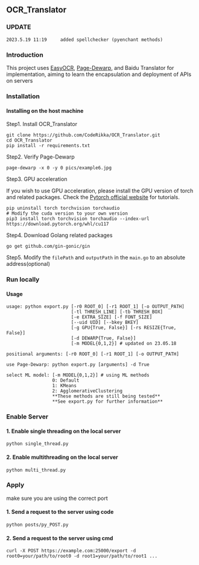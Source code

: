 ## OCR_Translator

### UPDATE
```
2023.5.19 11:19     added spellchecker (pyenchant methods)
```
### Introduction

This project uses [EasyOCR](https://github.com/JaidedAI/EasyOCR), [Page-Dewarp](https://github.com/lmmx/page-dewarp), and Baidu Translator for implementation, aiming to learn the encapsulation and deployment of APIs on servers

### Installation

#### Installing on the host machine
Step1. Install OCR_Translator
```
git clone https://github.com/CodeRikka/OCR_Translator.git
cd OCR_Translator
pip install -r requirements.txt
```
Step2. Verify Page-Dewarp
```
page-dewarp -x 0 -y 0 pics/example6.jpg
```
Step3. GPU acceleration

If you wish to use GPU acceleration, please install the GPU version of torch and related packages. Check the [Pytorch official website](https://pytorch.org/) for tutorials.
```
pip uninstall torch torchvision torchaudio
# Modify the cuda version to your own version
pip3 install torch torchvision torchaudio --index-url https://download.pytorch.org/whl/cu117
```
Step4. Download Golang related packages
```
go get github.com/gin-gonic/gin
```
Step5. Modify the `filePath` and `outputPath` in the `main.go` to an absolute address(optional)

### Run locally

#### Usage
```
usage: python export.py [-r0 ROOT_0] [-r1 ROOT_1] [-o OUTPUT_PATH]
                        [-tl THRESH_LINE] [-tb THRESH_BOX]
                        [-e EXTRA_SIZE] [-f FONT_SIZE]
                        [--uid UID] [--bkey BKEY]
                        [-g GPU{True, False}] [-rs RESIZE{True, False}]
                        [-d DEWARP{True, False}]
                        [-m MODEL{0,1,2}] # updated on 23.05.18

positional arguments: [-r0 ROOT_0] [-r1 ROOT_1] [-o OUTPUT_PATH]

use Page-Dewarp: python export.py [arguments] -d True

select ML model: [-m MODEL{0,1,2}] # using ML methods
                 0: Default
                 1: KMeans
                 2: AgglomerativeClustering
                 **These methods are still being tested**
                 **See export.py for further information**
```

### Enable Server

#### 1. Enable single threading on the local server
```
python single_thread.py
```
#### 2. Enable multithreading on the local server
```
python multi_thread.py
```

### Apply

make sure you are using the correct port

#### 1. Send a request to the server using code
```
python posts/py_POST.py
```

#### 2. Send a request to the server using cmd
```
curl -X POST https://example.com:25000/export -d root0=your/path/to/root0 -d root1=your/path/to/root1 ...
```